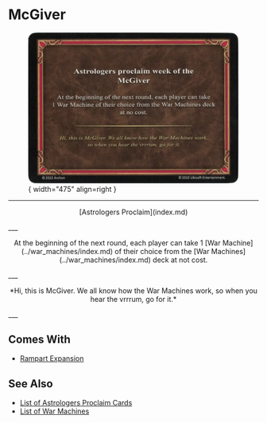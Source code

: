 # McGiver

<figure markdown="span">

![McGiver](../assets/astrologers_proclaim-mcgiver.webp){ width="475" align=right }

</figure>

___
<p style="text-align: center;" markdown>[Astrologers Proclaim](index.md)</p>
___
<p style="text-align: center;" markdown>At the beginning of the next round, each player can take 1 [War Machine](../war_machines/index.md) of their choice from the [War Machines](../war_machines/index.md) deck at not cost.</p>
___
<p style="text-align: center;" markdown>*Hi, this is McGiver. We all know how the War Machines work, so when you hear the vrrrum, go for it.*</p>
___


## Comes With

- [Rampart Expansion](../content.md)


## See Also

- [List of Astrologers Proclaim Cards](index.md)
- [List of War Machines](../war_machines/index.md)
